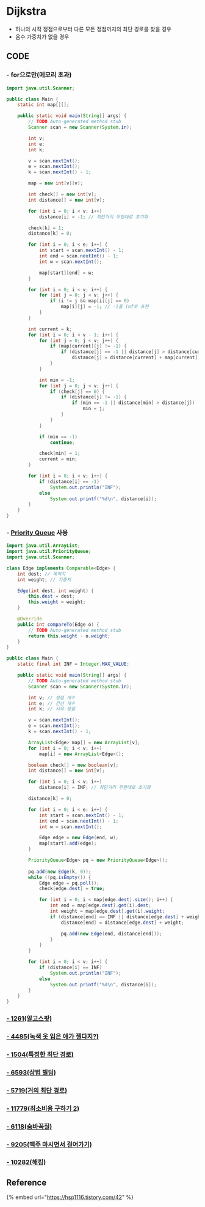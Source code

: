 # Dijkstra

* 하나의 시작 정점으로부터 다른 모든 정점까지의 최단 경로를 찾을 경우
* 음수 가중치가 없을 경우

## CODE

### - for으로만\(메모리 초과\)

```java
import java.util.Scanner;

public class Main {
	static int map[][];

	public static void main(String[] args) {
		// TODO Auto-generated method stub
		Scanner scan = new Scanner(System.in);

		int v;
		int e;
		int k;

		v = scan.nextInt();
		e = scan.nextInt();
		k = scan.nextInt() - 1;

		map = new int[v][v];

		int check[] = new int[v];
		int distance[] = new int[v];

		for (int i = 0; i < v; i++)
			distance[i] = -1; // 최단거리 무한대로 초기화

		check[k] = 1;
		distance[k] = 0;

		for (int i = 0; i < e; i++) {
			int start = scan.nextInt() - 1;
			int end = scan.nextInt() - 1;
			int w = scan.nextInt();

			map[start][end] = w;
		}

		for (int i = 0; i < v; i++) {
			for (int j = 0; j < v; j++) {
				if (i != j && map[i][j] == 0)
					map[i][j] = -1; // -1을 inf로 표현
			}
		}

		int current = k;
		for (int i = 0; i < v - 1; i++) {
			for (int j = 0; j < v; j++) {
				if (map[current][j] != -1) {
					if (distance[j] == -1 || distance[j] > distance[current] + map[current][j])
						distance[j] = distance[current] + map[current][j];
				}
			}

			int min = -1;
			for (int j = 0; j < v; j++) {
				if (check[j] == 0) {
					if (distance[j] != -1) {
						if (min == -1 || distance[min] > distance[j])
							min = j;
					}
				}
			}

			if (min == -1)
				continue;

			check[min] = 1;
			current = min;
		}

		for (int i = 0; i < v; i++) {
			if (distance[i] == -1)
				System.out.println("INF");
			else
				System.out.printf("%d\n", distance[i]);
		}
	}
}
```

### - [Priority Queue](https://app.gitbook.com/@hiimin/s/jeongmin_book/~/drafts/-LyTKIgADT9yLcZ0qF1i/queue/priority-queue) 사용

```java
import java.util.ArrayList;
import java.util.PriorityQueue;
import java.util.Scanner;

class Edge implements Comparable<Edge> {
	int dest; // 목적지
	int weight; // 가중치

	Edge(int dest, int weight) {
		this.dest = dest;
		this.weight = weight;
	}

	@Override
	public int compareTo(Edge o) {
		// TODO Auto-generated method stub
		return this.weight - o.weight;
	}
}

public class Main {
	static final int INF = Integer.MAX_VALUE;

	public static void main(String[] args) {
		// TODO Auto-generated method stub
		Scanner scan = new Scanner(System.in);

		int v; // 정점 개수
		int e; // 간선 개수
		int k; // 시작 정점

		v = scan.nextInt();
		e = scan.nextInt();
		k = scan.nextInt() - 1;

		ArrayList<Edge> map[] = new ArrayList[v];
		for (int i = 0; i < v; i++)
			map[i] = new ArrayList<Edge>();

		boolean check[] = new boolean[v];
		int distance[] = new int[v];

		for (int i = 0; i < v; i++)
			distance[i] = INF; // 최단거리 무한대로 초기화

		distance[k] = 0;

		for (int i = 0; i < e; i++) {
			int start = scan.nextInt() - 1;
			int end = scan.nextInt() - 1;
			int w = scan.nextInt();

			Edge edge = new Edge(end, w);
			map[start].add(edge);
		}

		PriorityQueue<Edge> pq = new PriorityQueue<Edge>();
		
		pq.add(new Edge(k, 0));
		while (!pq.isEmpty()) {
			Edge edge = pq.poll();
			check[edge.dest] = true;

			for (int i = 0; i < map[edge.dest].size(); i++) {
				int end = map[edge.dest].get(i).dest;
				int weight = map[edge.dest].get(i).weight;
				if (distance[end] == INF || distance[edge.dest] + weight < distance[end]) {
					distance[end] = distance[edge.dest] + weight;

					pq.add(new Edge(end, distance[end]));
				}
			}
		}

		for (int i = 0; i < v; i++) {
			if (distance[i] == INF)
				System.out.println("INF");
			else
				System.out.printf("%d\n", distance[i]);
		}
	}
}
```

### [- 1261\(알고스팟\)](https://app.gitbook.com/@hiimin/s/jeongmin_book/~/drafts/-LybuKctn05i-C9i0XSY/baekjoon/1261)

### [- 4485\(녹색 옷 입은 애가 젤다지?\)](https://app.gitbook.com/@hiimin/s/jeongmin_book/~/drafts/-LybuKctn05i-C9i0XSY/baekjoon/4485)

### [- 1504\(특정한 최단 경로\)](https://app.gitbook.com/@hiimin/s/jeongmin_book/~/drafts/-LycIsjdZOjQRSHqto2d/baekjoon/1504)

### [- 6593\(상범 빌딩\)](https://app.gitbook.com/@hiimin/s/jeongmin_book/~/drafts/-LycIsjdZOjQRSHqto2d/baekjoon/6593)

### [- 5719\(거의 최단 경로\)](https://app.gitbook.com/@hiimin/s/jeongmin_book/~/drafts/-LyhUSikMKDgGO0QfxJm/baekjoon/5719)

### [- 11779\(최소비용 구하기 2\)](https://app.gitbook.com/@hiimin/s/jeongmin_book/~/drafts/-LyhiTfeIDCBotZbyA0D/baekjoon/11779-2)

### [- 6118\(숨바꼭질\)](https://app.gitbook.com/@hiimin/s/jeongmin_book/~/drafts/-Lym5bLUoOm5aMRK8gnC/baekjoon/6118)

### [- 9205\(맥주 마시면서 걸어가기\)](https://app.gitbook.com/@hiimin/s/jeongmin_book/~/drafts/-Lym5bLUoOm5aMRK8gnC/baekjoon/9205)

### [- 10282\(해킹\)](https://app.gitbook.com/@hiimin/s/jeongmin_book/~/drafts/-Lzf-Rz9LxnbOQpyohul/baekjoon/10282)

## Reference

{% embed url="https://hsp1116.tistory.com/42" %}




